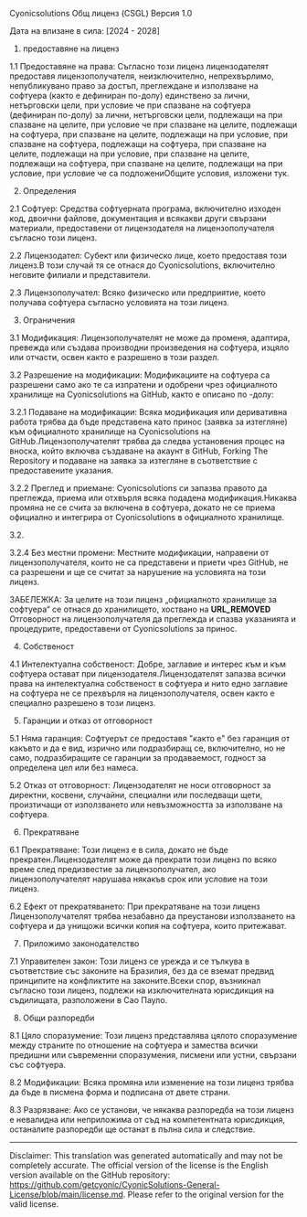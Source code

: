 Cyonicsolutions Общ лиценз (CSGL)
Версия 1.0

Дата на влизане в сила: [2024 - 2028]

1. предоставяне на лиценз

1.1 Предоставяне на права: Съгласно този лиценз лицензодателят предоставя лицензополучателя, неизключително, непрехвърлимо, непубликувано право за достъп, преглеждане и използване на софтуера (както е дефиниран по-долу) единствено за лични, нетърговски цели, при условие че при спазване на софтуера (дефиниран по-долу) за лични, нетърговски цели, подлежащи на при спазване на целите, при условие че при спазване на целите, подлежащи на софтуера, при спазване на целите, подлежащи на при условие, при спазване на софтуера, подлежащи на софтуера, при спазване на целите, подлежащи на при условие, при спазване на целите, подлежащи на софтуера, при спазване на целите, подлежащи на при условие, при условие че са подложениОбщите условия, изложени тук.

2. Определения

2.1 Софтуер: Средства софтуерната програма, включително изходен код, двоични файлове, документация и всякакви други свързани материали, предоставени от лицензодателя на лицензополучателя съгласно този лиценз.

2.2 Лицензодател: Субект или физическо лице, което предоставя този лиценз.В този случай тя се отнася до Cyonicsolutions, включително неговите филиали и представители.

2.3 Лицензополучател: Всяко физическо или предприятие, което получава софтуера съгласно условията на този лиценз.

3. Ограничения

3.1 Модификация: Лицензополучателят не може да променя, адаптира, превежда или създава производни произведения на софтуера, изцяло или отчасти, освен както е разрешено в този раздел.

3.2 Разрешение на модификации: Модификациите на софтуера са разрешени само ако те са изпратени и одобрени чрез официалното хранилище на Cyonicsolutions на GitHub, както е описано по -долу:

3.2.1 Подаване на модификации: Всяка модификация или деривативна работа трябва да бъде представена като принос (заявка за изтегляне) към официалното хранилище на Cyonicsolutions на GitHub.Лицензополучателят трябва да следва установения процес на вноска, който включва създаване на акаунт в GitHub, Forking The Repository и подаване на заявка за изтегляне в съответствие с предоставените указания.

3.2.2 Преглед и приемане: Cyonicsolutions си запазва правото да преглежда, приема или отхвърля всяка подадена модификация.Никаква промяна не се счита за включена в софтуера, докато не се приема официално и интегрира от Cyonicsolutions в официалното хранилище.

3.2.

3.2.4 Без местни промени: Местните модификации, направени от лицензополучателя, които не са представени и приети чрез GitHub, не са разрешени и ще се считат за нарушение на условията на този лиценз.

ЗАБЕЛЕЖКА: За целите на този лиценз „официалното хранилище за софтуера“ се отнася до хранилището, хоствано на __URL_REMOVED__ Отговорност на лицензополучателя да преглежда и спазва указанията и процедурите, предоставени от Cyonicsolutions за принос.

4. Собственост

4.1 Интелектуална собственост: Добре, заглавие и интерес към и към софтуера остават при лицензодателя.Лицензодателят запазва всички права на интелектуална собственост в софтуера и нито едно заглавие на софтуера не се прехвърля на лицензополучателя, освен както е специално разрешено в този лиценз.

5. Гаранции и отказ от отговорност

5.1 Няма гаранция: Софтуерът се предоставя "както е" без гаранция от какъвто и да е вид, изрично или подразбиращ се, включително, но не само, подразбиращите се гаранции за продаваемост, годност за определена цел или без намеса.

5.2 Отказ от отговорност: Лицензодателят не носи отговорност за директни, косвени, случайни, специални или последващи щети, произтичащи от използването или невъзможността за използване на софтуера.

6. Прекратяване

6.1 Прекратяване: Този лиценз е в сила, докато не бъде прекратен.Лицензодателят може да прекрати този лиценз по всяко време след предизвестие за лицензополучател, ако лицензополучателят нарушава някакъв срок или условие на този лиценз.

6.2 Ефект от прекратяването: При прекратяване на този лиценз Лицензополучателят трябва незабавно да преустанови използването на софтуера и да унищожи всички копия на софтуера, които притежават.

7. Приложимо законодателство

7.1 Управителен закон: Този лиценз се урежда и се тълкува в съответствие със законите на Бразилия, без да се вземат предвид принципите на конфликтите на законите.Всеки спор, възникнал съгласно този лиценз, подлежи на изключителната юрисдикция на съдилищата, разположени в Сао Пауло.

8. Общи разпоредби

8.1 Цяло споразумение: Този лиценз представлява цялото споразумение между страните по отношение на софтуера и замества всички предишни или съвременни споразумения, писмени или устни, свързани със софтуера.

8.2 Модификации: Всяка промяна или изменение на този лиценз трябва да бъде в писмена форма и подписана от двете страни.

8.3 Разрязване: Ако се установи, че някаква разпоредба на този лиценз е невалидна или неприложима от съд на компетентната юрисдикция, останалите разпоредби ще останат в пълна сила и следствие.

---
Disclaimer: This translation was generated automatically and may not be completely accurate. The official version of the license is the English version available on the GitHub repository: https://github.com/getcyonic/CyonicSolutions-General-License/blob/main/license.md. Please refer to the original version for the valid license.